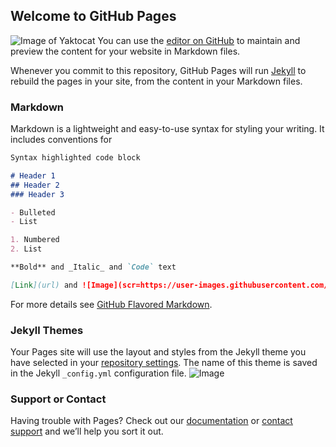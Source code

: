 ## Welcome to GitHub Pages
![Image of Yaktocat](https://octodex.github.com/images/yaktocat.png)
You can use the [editor on GitHub](https://github.com/novidadespikachu/kodi/edit/master/index.md) to maintain and preview the content for your website in Markdown files.

Whenever you commit to this repository, GitHub Pages will run [Jekyll](https://jekyllrb.com/) to rebuild the pages in your site, from the content in your Markdown files.

### Markdown

Markdown is a lightweight and easy-to-use syntax for styling your writing. It includes conventions for

```markdown
Syntax highlighted code block

# Header 1
## Header 2
### Header 3

- Bulleted
- List

1. Numbered
2. List

**Bold** and _Italic_ and `Code` text

[Link](url) and ![Image](scr=https://user-images.githubusercontent.com/499192/57450172-1a955f80-725e-11e9-9fed-267179bdab15.gif)
```

For more details see [GitHub Flavored Markdown](https://guides.github.com/features/mastering-markdown/).

### Jekyll Themes

Your Pages site will use the layout and styles from the Jekyll theme you have selected in your [repository settings](https://github.com/novidadespikachu/kodi/settings). The name of this theme is saved in the Jekyll `_config.yml` configuration file.
![Image](scr=https://user-images.githubusercontent.com/499192/57450172-1a955f80-725e-11e9-9fed-267179bdab15.gif)

### Support or Contact

Having trouble with Pages? Check out our [documentation](https://help.github.com/categories/github-pages-basics/) or [contact support](https://github.com/contact) and we’ll help you sort it out.
